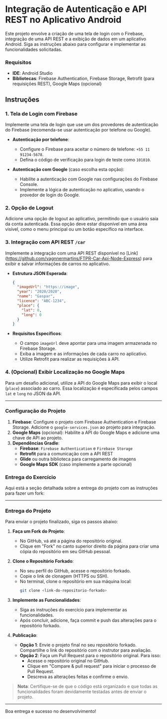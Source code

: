 # Integração de Autenticação e API REST no Aplicativo Android

Este projeto envolve a criação de uma tela de login com o Firebase, integração de uma API REST e a exibição de dados em um aplicativo Android. Siga as instruções abaixo para configurar e implementar as funcionalidades solicitadas.

### Requisitos

- **IDE**: Android Studio
- **Bibliotecas**: Firebase Authentication, Firebase Storage, Retrofit (para requisições REST), Google Maps (opcional)

## Instruções

### 1. Tela de Login com Firebase

Implemente uma tela de login que use um dos provedores de autenticação do Firebase (recomenda-se usar autenticação por telefone ou Google).

- **Autenticação por telefone**:
    - Configure o Firebase para aceitar o número de telefone: `+55 11 91234-5678`.
    - Defina o código de verificação para login de teste como `101010`.

- **Autenticação com Google** (caso escolha esta opção):
    - Habilite a autenticação com Google nas configurações do Firebase Console.
    - Implemente a lógica de autenticação no aplicativo, usando o provedor de login do Google.

### 2. Opção de Logout

Adicione uma opção de logout ao aplicativo, permitindo que o usuário saia da conta autenticada. Essa opção deve estar disponível em uma área visível, como o menu principal ou um botão específico na interface.

### 3. Integração com API REST `/car`

Implemente a integração com uma API REST disponível no [Link] (https://github.com/vagnnermartins/FTPR-Car-Api-Node-Express) para exibir e salvar informações de carros no aplicativo.

- **Estrutura JSON Esperada**:
    ```json
    {
      "imageUrl": "https://image",
      "year": "2020/2020",
      "name": "Gaspar",
      "licence": "ABC-1234",
      "place": {
        "lat": 0,
        "long": 0
      }
    }
    ```

- **Requisitos Específicos**:
    - O campo `imageUrl` deve apontar para uma imagem armazenada no Firebase Storage.
    - Exiba a imagem e as informações de cada carro no aplicativo.
    - Utilize Retrofit para realizar as requisições à API.

### 4. (Opcional) Exibir Localização no Google Maps

Para um desafio adicional, utilize a API do Google Maps para exibir o local (`place`) associado ao carro. Essa localização é especificada pelos campos `lat` e `long` no JSON da API.

---

### Configuração do Projeto

1. **Firebase**: Configure o projeto com Firebase Authentication e Firebase Storage. Adicione o `google-services.json` ao projeto para integração.
2. **Google Maps** (opcional): Habilite a API do Google Maps e adicione uma chave de API ao projeto.
3. **Dependências Gradle**:
    - **Firebase**: `Firebase Authentication` e `Firebase Storage`
    - **Retrofit** para a comunicação com a API REST
    - **Glide** ou outra biblioteca para carregamento de imagens
    - **Google Maps SDK** (caso implemente a parte opcional)

### Entrega do Exercício

Aqui está a seção detalhada sobre a entrega do projeto com as instruções para fazer um fork:

---

### Entrega do Projeto

Para enviar o projeto finalizado, siga os passos abaixo:

1. **Faça um Fork do Projeto**:
    - No GitHub, vá até a página do repositório original.
    - Clique em "Fork" no canto superior direito da página para criar uma cópia do repositório em seu GitHub pessoal.

2. **Clone o Repositório Forkado**:
    - No seu perfil do GitHub, acesse o repositório forkado.
    - Copie o link de clonagem (HTTPS ou SSH).
    - No terminal, clone o repositório em sua máquina local:
      ```bash
      git clone <link-do-repositorio-forkado>
      ```

3. **Implemente as Funcionalidades**:
    - Siga as instruções do exercício para implementar as funcionalidades.
    - Após concluir, adicione, faça commit e push das alterações para o repositório forkado.

4. **Publicação**:
    - **Opção 1**: Envie o projeto final no seu repositório forkado. Compartilhe o link do repositório com o instrutor para avaliação.
    - **Opção 2**: Faça um Pull Request para o repositório original. Para isso:
        - Acesse o repositório original no GitHub.
        - Clique em "Compare & pull request" para iniciar o processo de Pull Request.
        - Descreva as alterações feitas e confirme o envio.

> **Nota**: Certifique-se de que o código está organizado e que todas as funcionalidades foram devidamente testadas antes de enviar o projeto.

--- 

Boa entrega e sucesso no desenvolvimento!
